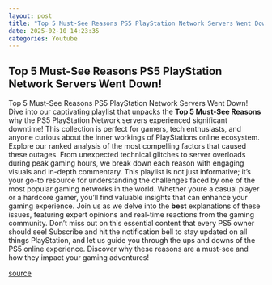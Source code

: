 ```yaml
---
layout: post
title: "Top 5 Must-See Reasons PS5 PlayStation Network Servers Went Down!"
date: 2025-02-10 14:23:35
categories: Youtube
---
```


## Top 5 Must-See Reasons PS5 PlayStation Network Servers Went Down!

Top 5 Must-See Reasons PS5 PlayStation Network Servers Went Down!
Dive into our captivating playlist that unpacks the **Top 5 Must-See Reasons** why the PS5 PlayStation Network servers experienced significant downtime! This collection is perfect for gamers, tech enthusiasts, and anyone curious about the inner workings of PlayStations online ecosystem. 
Explore our ranked analysis of the most compelling factors that caused these outages. From unexpected technical glitches to server overloads during peak gaming hours, we break down each reason with engaging visuals and in-depth commentary. 
This playlist is not just informative; it’s your go-to resource for understanding the challenges faced by one of the most popular gaming networks in the world. Whether youre a casual player or a hardcore gamer, you’ll find valuable insights that can enhance your gaming experience. 
Join us as we delve into the **best** explanations of these issues, featuring expert opinions and real-time reactions from the gaming community. Don’t miss out on this essential content that every PS5 owner should see! 
Subscribe and hit the notification bell to stay updated on all things PlayStation, and let us guide you through the ups and downs of the PS5 online experience. Discover why these reasons are a must-see and how they impact your gaming adventures!

[source](https://www.youtube.com/playlist?list=PL7QxWqP3Y9NyDnajS115b7J1Umns_EtIc)